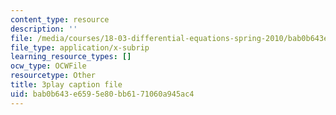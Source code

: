 ```yaml
---
content_type: resource
description: ''
file: /media/courses/18-03-differential-equations-spring-2010/bab0b643e6595e80bb6171060a945ac4_YQ7HEE8-OfA.vtt
file_type: application/x-subrip
learning_resource_types: []
ocw_type: OCWFile
resourcetype: Other
title: 3play caption file
uid: bab0b643-e659-5e80-bb61-71060a945ac4
---
```

